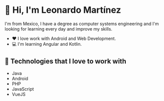 # 👋 Hi, I'm Leonardo Martínez
I'm from Mexico, I have a degree as computer systems engineering and I'm looking for learning every day and improve my skills.
- ❤ I love work with Android and Web Development.
- 💻 I'm learning Angular and Kotlin.

## 👾 Technologies that I love to work with
- Java
- Android
- PHP
- JavaScript
- VueJS

<!---
hleonardoms/hleonardoms is a ✨ special ✨ repository because its `README.md` (this file) appears on your GitHub profile.
You can click the Preview link to take a look at your changes.
--->
